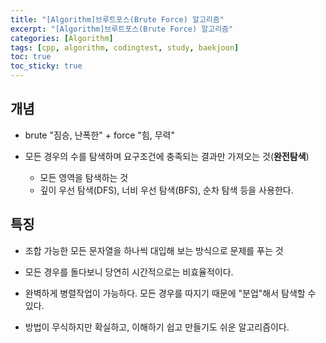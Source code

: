 ```yaml
---
title: "[Algorithm]브루트포스(Brute Force) 알고리즘"
excerpt: "[Algorithm]브루트포스(Brute Force) 알고리즘"
categories: [Algorithm]
tags: [cpp, algorithm, codingtest, study, baekjoon]
toc: true
toc_sticky: true
---
```


## 개념

+ brute "짐승, 난폭한" + force "힘, 무력" 
+ 모든 경우의 수를 탐색하며 요구조건에 충족되는 결과만 가져오는 것(**완전탐색**)

    - 모든 영역을 탐색하는 것
    - 깊이 우선 탐색(DFS), 너비 우선 탐색(BFS), 순차 탐색 등을 사용한다.

## 특징

+ 조합 가능한 모든 문자열을 하나씩 대입해 보는 방식으로 문제를 푸는 것

+ 모든 경우를 돌다보니 당연히 시간적으로는 비효율적이다.

+ 완벽하게 병렬작업이 가능하다. 모든 경우를 따지기 때문에 "분업"해서 탐색할 수 있다.

+ 방법이 무식하지만 확실하고, 이해하기 쉽고 만들기도 쉬운 알고리즘이다.

